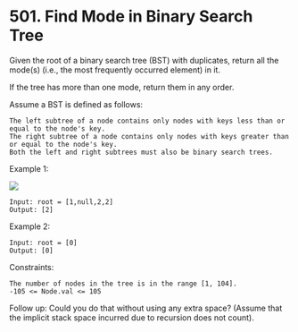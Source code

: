 # 501. Find Mode in Binary Search Tree
Given the root of a binary search tree (BST) with duplicates, return all the mode(s) (i.e., the most frequently occurred element) in it.

If the tree has more than one mode, return them in any order.

Assume a BST is defined as follows:

    The left subtree of a node contains only nodes with keys less than or equal to the node's key.
    The right subtree of a node contains only nodes with keys greater than or equal to the node's key.
    Both the left and right subtrees must also be binary search trees.

 

Example 1:

![](https://assets.leetcode.com/uploads/2021/03/11/mode-tree.jpg)

    Input: root = [1,null,2,2]
    Output: [2]

Example 2:

    Input: root = [0]
    Output: [0]

 

Constraints:

    The number of nodes in the tree is in the range [1, 104].
    -105 <= Node.val <= 105

 
Follow up: Could you do that without using any extra space? (Assume that the implicit stack space incurred due to recursion does not count).